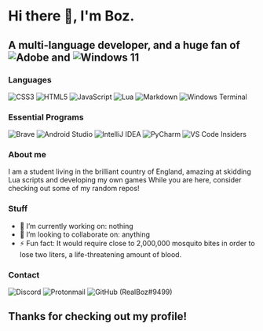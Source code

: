 # Hi there 👋, I'm Boz.

## A multi-language developer, and a huge fan of ![Adobe](https://img.shields.io/badge/adobe-%23FF0000.svg?style=for-the-badge&logo=adobe&logoColor=white) and ![Windows 11](https://img.shields.io/badge/Windows%2011-%230079d5.svg?style=for-the-badge&logo=Windows%2011&logoColor=white)

### Languages
![CSS3](https://img.shields.io/badge/css3-%231572B6.svg?style=for-the-badge&logo=css3&logoColor=white)
![HTML5](https://img.shields.io/badge/html5-%23E34F26.svg?style=for-the-badge&logo=html5&logoColor=white) 
![JavaScript](https://img.shields.io/badge/javascript-%23323330.svg?style=for-the-badge&logo=javascript&logoColor=%23F7DF1E)
![Lua](https://img.shields.io/badge/lua-%232C2D72.svg?style=for-the-badge&logo=lua&logoColor=white)
![Markdown](https://img.shields.io/badge/markdown-%23000000.svg?style=for-the-badge&logo=markdown&logoColor=white)
![Windows Terminal](https://img.shields.io/badge/Windows%20Terminal-%234D4D4D.svg?style=for-the-badge&logo=windows-terminal&logoColor=white)

### Essential Programs
![Brave](https://img.shields.io/badge/Brave-FB542B?style=for-the-badge&logo=Brave&logoColor=white)
![Android Studio](https://img.shields.io/badge/Android%20Studio-3DDC84.svg?style=for-the-badge&logo=android-studio&logoColor=white)
![IntelliJ IDEA](https://img.shields.io/badge/IntelliJIDEA-000000.svg?style=for-the-badge&logo=intellij-idea&logoColor=white)
![PyCharm](https://img.shields.io/badge/pycharm-143?style=for-the-badge&logo=pycharm&logoColor=black&color=black&labelColor=green)
![VS Code Insiders](https://img.shields.io/badge/VS%20Code%20Insiders-35b393.svg?style=for-the-badge&logo=visual-studio-code&logoColor=white)

<!--

### Gamer moment
![Battle.net](https://img.shields.io/badge/battle.net-%2300AEFF.svg?style=for-the-badge&logo=battle.net&logoColor=white)
![EA](https://img.shields.io/badge/ea-%23000000.svg?style=for-the-badge&logo=ea&logoColor=white)
![Epic Games](https://img.shields.io/badge/epicgames-%23313131.svg?style=for-the-badge&logo=epicgames&logoColor=white)
![nVIDIA](https://img.shields.io/badge/nVIDIA-%2376B900.svg?style=for-the-badge&logo=nVIDIA&logoColor=white)
![PlayStation Network](https://img.shields.io/badge/PSN-%230070D1.svg?style=for-the-badge&logo=Playstation&logoColor=white)
![Steam](https://img.shields.io/badge/steam-%23000000.svg?style=for-the-badge&logo=steam&logoColor=white)
![Unity](https://img.shields.io/badge/unity-%23000000.svg?style=for-the-badge&logo=unity&logoColor=white)
![Xbox](https://img.shields.io/badge/xbox-%23107C10.svg?style=for-the-badge&logo=xbox&logoColor=white)

-->

### About me
I am a student living in the brilliant country of England, amazing at skidding Lua scripts and developing my own games
While you are here, consider checking out some of my random repos!


### Stuff
- 🔭 I’m currently working on: nothing
- 👯 I’m looking to collaborate on: anything
- ⚡ Fun fact: It would require close to 2,000,000 mosquito bites in order to lose two liters, a life-threatening amount of blood.

### Contact
![Discord](https://img.shields.io/badge/Discord-%235865F2.svg?style=for-the-badge&logo=discord&logoColor=white)
![Protonmail](https://img.shields.io/badge/ProtonMail-8B89CC?style=for-the-badge&logo=protonmail&logoColor)
![GitHub](https://img.shields.io/badge/github-%23121011.svg?style=for-the-badge&logo=github&logoColor=white)
          (RealBoz#9499)

## Thanks for checking out my profile!


<!--
**nachodevV2/nachodevV2** is a ✨ _special_ ✨ repository because its `README.md` (this file) appears on your GitHub profile.

Here are some ideas to get you started:

- 🔭 I’m currently working on ...
- 🌱 I’m currently learning ...
- 👯 I’m looking to collaborate on ...
- 🤔 I’m looking for help with ...
- 💬 Ask me about ...
- 📫 How to reach me: ...
- 😄 Pronouns: ...
- ⚡ Fun fact: ...
-->
